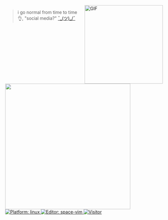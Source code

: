 <img align="right" height="250" alt="GIF" src="https://i.pinimg.com/originals/cd/59/d6/cd59d626dc86397fe45080e6e9c7027d.gif" />

> i go normal from time to time 👌, "social media?" [¯\_(ツ)_/¯](https://solo.to/bruhtus)

<img width="400" src="https://github-readme-stats.vercel.app/api?username=bruhtus&show_icons=true&hide_border=true&hide_title=true">

<a href="https://manjaro.org/">
<img src="https://img.shields.io/badge/platform-%20linux-blue"
alt="Platform: linux" />
<a/>

<a href="http://vim.liuchengxu.org/">
<img src="https://img.shields.io/badge/%F0%9F%94%A7editor-space~vim-blue" alt="Editor: space-vim">
<a/>

<a href="https://github.com/bruhtus">
<img src="https://visitor-badge.glitch.me/badge?page_id=bruhtus.visitor-badge"
alt="Visitor" />
<a/>
